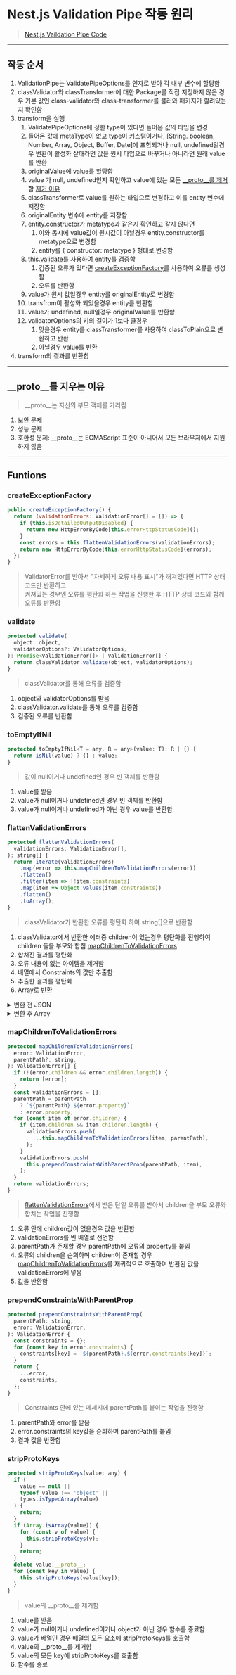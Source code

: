 # Nest.js Validation Pipe 작동 원리
> [Nest.js Vaildation Pipe Code](https://github.com/nestjs/nest/blob/master/packages/common/pipes/validation.pipe.ts)   


---
## 작동 순서
1. ValidationPipe는 ValidatePipeOptions를 인자로 받아 각 내부 변수에 할당함
2. classValidator와 classTransformer에 대한 Package를 직접 지정하지 않은 경우 기본 값인 class-validator와 class-transformer를 불러와 패키지가 깔려있는지 확인함
3. transform을 실행
   1. ValidatePipeOptions에 정한 type이 있다면 들어온 값의 타입을 변경
   2. 들어온 값에 metaType이 없고 type이 커스텀이거나, [String. boolean, Number, Array, Object, Buffer, Date]에 포함되거나 null, undefined일경우 변환이 활성화 살태라면 값을 원시 타입으로 바꾸거나 아니라면 원래 value를 반환
   3. originalValue에 value를 할당함
   4. value 가 null, undefined인지 확인하고 value에 있는 모든 [__proto__를 제거](#stripprotokeys)함 [제거 이유](#__proto__를-지우는-이유)
   5. classTransformer로 value를 원하는 타입으로 변경하고 이를 entity 변수에 저장함
   6. originalEntity 변수에 entity를 저장함
   7. entity.constructor가 metatype과 같은지 확인하고 같지 않다면
      1. 이와 동시에 value값이 원시값이 아닐경우 entity.constructor를 metatype으로 변경함
      2. entity를 { constructor: metatype } 형태로 변경함
   8. this.[validate](#validate)를 사용하여 entity를 검증함
      1. 검증된 오류가 있다면 [createExceptionFactory](#createexceptionfactory)를 사용하여 오류를 생성함
      2. 오류를 반환함
   9. value가 원시 값일경우 entity를 originalEntity로 변경함
   10. transfrom이 활성화 되있을경우 entity를 반환함
   11. value가 undefined, null일경우 originalValue를 반환함
   12. validatorOptions의 키의 길이가 1보다 클경우
       1.  맞을경우 entity를 classTransformer를 사용하여 classToPlain으로 변환하고 반환
       2.  아닐경우 value를 반환
4. transform의 결과를 반환함

---
## __proto__를 지우는 이유
> __proto__는 자신의 부모 객체를 가리킴
1. 보안 문제 
2. 성능 문제
3. 호환성 문제: __proto__는 ECMAScript 표준이 아니어서 모든 브라우저에서 지원하지 않음

---
## Funtions
### createExceptionFactory
```js
public createExceptionFactory() {
  return (validationErrors: ValidationError[] = []) => {
    if (this.isDetailedOutputDisabled) {
      return new HttpErrorByCode[this.errorHttpStatusCode]();
    }
    const errors = this.flattenValidationErrors(validationErrors);
    return new HttpErrorByCode[this.errorHttpStatusCode](errors);
  };
}
```
> ValidatorError를 받아서 "자세하게 오류 내용 표시"가 꺼져있다면 HTTP 상태 코드만 반환하고   
> 켜져있는 경우엔 오류를 평탄화 하는 작업을 진행한 후 HTTP 상태 코드와 함께 오류를 반환함 

### validate
```js
protected validate(
  object: object,
  validatorOptions?: ValidatorOptions,
): Promise<ValidationError[]> | ValidationError[] {
  return classValidator.validate(object, validatorOptions);
}
```
> classValidator를 통해 오류를 검증함
1. object와 validatorOptions를 받음
2. classValidator.validate를 통해 오류를 검증함
3. 검증된 오류를 반환함

### toEmptyIfNil
```js
protected toEmptyIfNil<T = any, R = any>(value: T): R | {} {
  return isNil(value) ? {} : value;
}
```
> 값이 null이거나 undefined인 경우 빈 객체를 반환함
1. value를 받음
2. value가 null이거나 undefined인 경우 빈 객체를 반환함
3. value가 null이거나 undefined가 아닌 경우 value를 반환함

### flattenValidationErrors
```js
protected flattenValidationErrors(
  validationErrors: ValidationError[],
): string[] {
  return iterate(validationErrors)
    .map(error => this.mapChildrenToValidationErrors(error))
    .flatten()
    .filter(item => !!item.constraints)
    .map(item => Object.values(item.constraints))
    .flatten()
    .toArray();
}
```
> classValidator가 반환한 오류를 평탄화 하여 string[]으로 반환함
1. classValidator에서 반환한 에러중 children이 있는경우 평탄화를 진행하여 children 들을 부모와 합침 [mapChildrenToValidationErrors](#mapchildrentovalidationerrors)
2. 합처진 결과를 평탄화
3. 오류 내용이 없는 아이템을 제거함
4. 배열에서 Constraints의 값만 추출함
5. 추출한 결과를 평탄화
6. Array로 반환

<details>
<summary>변환 전 JSON</summary>
<pre>
[
  {
    property: 'username',
    constraints: {
      isNotEmpty: 'Username should not be empty',
    },
    children: [
      {
        property: 'firstName',
        constraints: {
          isNotEmpty: 'First name should not be empty',
        },
      },
      {
        property: 'lastName',
        constraints: {
          isNotEmpty: 'Last name should not be empty',
        },
      },
    ],
  },
  {
    property: 'email',
    constraints: {
      isEmail: 'Invalid email format',
    },
  },
  {
    property: 'password',
    constraints: {
      isNotEmpty: 'Password should not be empty',
      isLength: 'Password must be at least 8 characters long',
    },
  },
];
</pre>
</details>
<details>
<summary>변환 후 Array</summary>
<pre>
[
  'Username should not be empty',
  'First name should not be empty',
  'Last name should not be empty',
  'Invalid email format',
  'Password should not be empty',
  'Password must be at least 8 characters long',
]
</pre>
</details>

### mapChildrenToValidationErrors
```js
protected mapChildrenToValidationErrors(
  error: ValidationError,
  parentPath?: string,
): ValidationError[] {
  if (!(error.children && error.children.length)) {
    return [error];
  }
  const validationErrors = [];
  parentPath = parentPath
    ? `${parentPath}.${error.property}`
    : error.property;
  for (const item of error.children) {
    if (item.children && item.children.length) {
      validationErrors.push(
        ...this.mapChildrenToValidationErrors(item, parentPath),
      );
    }
    validationErrors.push(
      this.prependConstraintsWithParentProp(parentPath, item),
    );
  }
  return validationErrors;
}
```
> [flattenValidationErrors](#flattenvalidationerrors)에서 받은 단일 오류를 받아서 children을 부모 오류와 합치는 작업을 진행함
1. 오류 안에 children값이 없을경우 값을 반환함
2. validationErrors를 빈 배열로 선언함
3. parentPath가 존재할 경우 parentPath에 오류의 property를 붙임
4. 오류의 children을 순회하며 children이 존재할 경우 [mapChildrenToValidationErrors](#mapchildrentovalidationerrors)를 재귀적으로 호출하며 반환된 값을 validationErrors에 넣음
5. 값을 반환함
<!-- ```json
{
  "property": "username",
  "constraints": {
    "isNotEmpty": "Username should not be empty"
  },
  "children" [
    {
      "property": "firstName",
      "constraints" {
        "isNotEmpty": "First name should not be empty"
      }
    }
  ]
}
``` -->
### prependConstraintsWithParentProp
```js
protected prependConstraintsWithParentProp(
  parentPath: string,
  error: ValidationError,
): ValidationError {
  const constraints = {};
  for (const key in error.constraints) {
    constraints[key] = `${parentPath}.${error.constraints[key]}`;
  }
  return {
    ...error,
    constraints,
  };
}
```
> Constraints 안에 있는 메세지에 parentPath를 붙이는 작업을 진행함
1. parentPath와 error를 받음
2. error.constraints의 key값을 순회하며 parentPath를 붙임
3. 결과 값을 반환함

### stripProtoKeys
```js
protected stripProtoKeys(value: any) {
  if (
    value == null ||
    typeof value !== 'object' ||
    types.isTypedArray(value)
  ) {
    return;
  }
  if (Array.isArray(value)) {
    for (const v of value) {
      this.stripProtoKeys(v);
    }
    return;
  }
  delete value.__proto__;
  for (const key in value) {
    this.stripProtoKeys(value[key]);
  }
}
```
> value의 __proto__를 제거함
1. value를 받음
2. value가 null이거나 undefined이거나 object가 아닌 경우 함수를 종료함
3. value가 배열인 경우 배열의 모든 요소에 stripProtoKeys를 호출함
4. value의 __proto__를 제거함
5. value의 모든 key에 stripProtoKeys를 호출함
6. 함수를 종료
